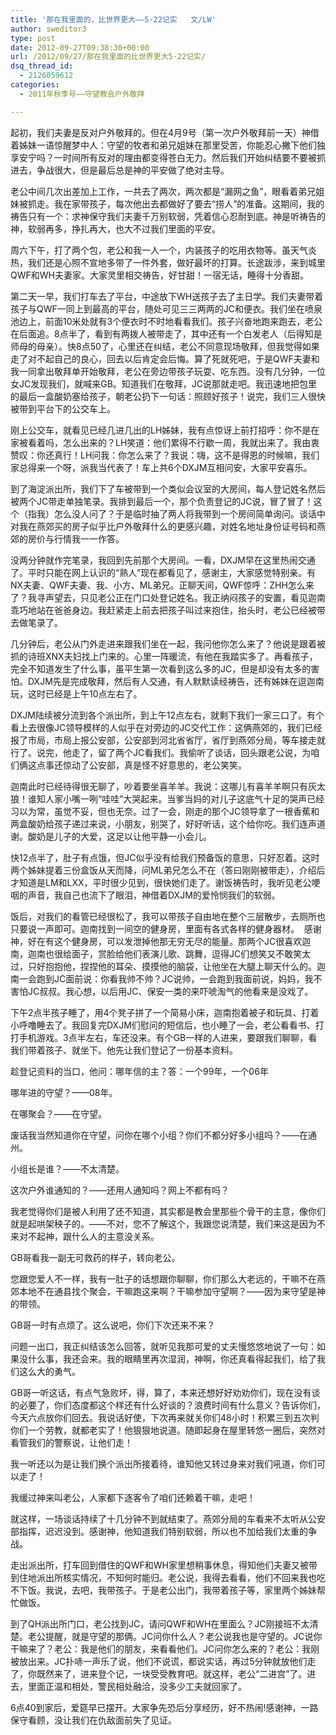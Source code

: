 ```yaml
---
title: '那在我里面的，比世界更大——5·22记实   文/LW'
author: sweditor3
type: post
date: 2012-09-27T09:38:30+00:00
url: /2012/09/27/那在我里面的比世界更大5·22记实/
dsq_thread_id:
  - 2126059612
categories:
  - 2011年秋季号——守望教会户外敬拜

---
```

起初，我们夫妻是反对户外敬拜的。但在4月9号（第一次户外敬拜前一天）神借着姊妹一语惊醒梦中人：守望的牧者和弟兄姐妹在那里受苦，你能忍心撇下他们独享安宁吗？一时间所有反对的理由都变得苍白无力。然后我们开始纠结要不要被抓进去，争战很大，但是最后总是神的平安做了绝对主导。

老公中间几次出差加上工作，一共去了两次，两次都是“漏网之鱼”，眼看着弟兄姐妹被抓走。我在家带孩子，每次他出去都做好了要去“捞人”的准备。这期间，我的祷告只有一个：求神保守我们夫妻千万别软弱，凭着信心忍耐到底。神是听祷告的神，软弱再多，挣扎再大，也大不过我们里面的平安。

周六下午，打了两个包，老公和我一人一个，内装孩子的吃用衣物等。虽天气炎热，我们还是心照不宣地多带了一件外套，做好最坏的打算。长途跋涉，来到城里QWF和WH夫妻家。大家灵里相交祷告，好甘甜！一宿无话，睡得十分香甜。

第二天一早，我们打车去了平台，中途放下WH送孩子去了主日学。我们夫妻带着孩子与QWF一同上到最高的平台，随处可见三三两两的JC和便衣。我们坐在喷泉池边上，前面10米处就有3个便衣时不时地看看我们。孩子兴奋地跑来跑去，老公在后面追。8点半了，看到有两拨人被带走了，其中还有一个白发老人（后得知是师母的母亲）。快8点50了，心里还在纠结，老公不同意现场敬拜，但我觉得如果走了对不起自己的良心，回去以后肯定会后悔。算了死就死吧，于是QWF夫妻和我一同拿出敬拜单开始敬拜，老公在旁边带孩子玩耍、吃东西。没有几分钟，一位女JC发现我们，就喊来GB。知道我们在敬拜，JC说那就走吧。我迅速地把包里的最后一盒酸奶塞给孩子，朝老公扔下一句话：照顾好孩子！说完，我们三人很快被带到平台下的公交车上。

刚上公交车，就看见已经几进几出的LH姊妹，我有点惊讶上前打招呼：你不是在家被看着吗，怎么出来的？LH笑道：他们累得不行歇一周，我就出来了。我由衷赞叹：你还真行！LH问我：你怎么来了？我说：嗨，这不是得恩的时候嘛，我们家总得来一个呀，派我当代表了！车上共6个DXJM互相问安，大家平安喜乐。

到了海淀派出所，我们下了车被带到一个类似会议室的大房间，每人登记姓名然后被两个JC带走单独笔录。我排到最后一个，那个负责登记的JC说，冒了冒了！这个（指我）怎么没人问了？于是临时抽了两人将我带到一个房间简单询问。谈话中对我在燕郊买的房子似乎比户外敬拜什么的更感兴趣，对姓名地址身份证号码和燕郊的房价与行情我一一作答。

没两分钟就作完笔录，我回到先前那个大房间。一看，DXJM早在这里热闹交通了。平时只能在网上认识的“熟人”现在都看见了，感谢主，大家感觉特别亲。有NX夫妻、QWF夫妻、我、小方、ML弟兄。正聊天间，QWF惊呼：ZHH怎么来了？我寻声望去，只见老公正在门口处登记姓名。我正纳闷孩子的安置，看见迦南乖巧地站在爸爸身边。我赶紧走上前去把孩子叫过来抱住，抬头时，老公已经被带去做笔录了。

几分钟后，老公从门外走进来跟我们坐在一起，我问他你怎么来了？他说是跟着被抓的诗班XNX夫妇找上门来的。心里一阵暖流，有他在我踏实多了。再看孩子，完全不知道发生了什么事，虽平生第一次看到这么多的JC，但是却没有太多的害怕。DXJM先是完成敬拜，然后有人交通，有人默默读经祷告，还有姊妹在逗迦南玩，这时已经是上午10点左右了。

DXJM陆续被分流到各个派出所，到上午12点左右，就剩下我们一家三口了。有个看上去很像JC领导模样的人似乎在对旁边的JC交代工作：这俩燕郊的，我们已经报了市局，市局上报公安部，公安部到河北省省厅，省厅到燕郊分局，等车接走就行了。说完，他走了，留了两个JC看我们。我偷听了谈话，回头跟老公说，为咱们俩这点事还惊动了公安部，真是怪不好意思的，老公笑笑。

迦南此时已经待得很无聊了，吵着要坐喜羊羊。我说：这哪儿有喜羊羊啊只有灰太狼！谁知人家小嘴一咧“哇哇”大哭起来。当爹当妈的对儿子这底气十足的哭声已经习以为常，虽觉不妥，但也无奈。过了一会，刚走的那个JC领导拿了一根香蕉和两盒酸奶给孩子递过来说，小朋友，别哭了，好好听话，这个给你吃。我们连声道谢。酸奶是儿子的大爱，这足以让他平静一小会儿。

快12点半了，肚子有点饿，但JC似乎没有给我们预备饭的意思，只好忍着。这时两个姊妹提着三份盒饭从天而降，问ML弟兄怎么不在（答曰刚刚被带走），介绍后才知道是LM和LXX，平时很少见到，很快她们走了。谢饭祷告时，我听见老公哽咽的声音，我自己也流下了眼泪，神借着DXJM的爱怜悯我们的软弱。

饭后，对我们的看管已经很松了，我可以带孩子自由地在整个三层散步，去厕所也只要说一声即可。迦南找到一间空的健身房，里面有各式各样的健身器材。  感谢神，好在有这个健身房，可以发泄掉他那无穷无尽的能量。那两个JC很喜欢迦南，迦南也很给面子，赏脸给他们表演儿歌、跳舞，逗得JC们想笑又不敢笑太过，只好抱抱他，捏捏他的耳朵、摸摸他的脑袋，让他坐在大腿上聊天什么的。迦南一会跑到JC面前说：你看我帅不帅？JC说帅，一会跑到我面前说，妈妈，我不害怕JC叔叔。我心想，以后用JC、保安一类的来吓唬淘气的他看来是没戏了。

下午2点半孩子睡了，用4个凳子拼了一个简易小床，迦南抱着被子和玩具、打着小呼噜睡去了。我回复完DXJM们慰问的短信后，也小睡了一会，老公看看书、打打手机游戏。3点半左右，车还没来。有个GB一样的人进来，要跟我们聊聊，看我们带着孩子、就坐下。他先让我们登记了一份基本资料。

趁登记资料的当口，他问：哪年信的主？答：一个99年，一个06年

哪年进的守望？——08年。

在哪聚会？——在守望。

废话我当然知道你在守望，问你在哪个小组？你们不都分好多小组吗？——在通州。

小组长是谁？——不太清楚。

这次户外谁通知的？——还用人通知吗？网上不都有吗？

我老觉得你们是被人利用了还不知道，其实都是教会里那些个骨干的主意，像你们就是起哄架秧子的。——不对，您不了解这个，我跟您说清楚，我们来这是因为不来对不起神，跟什么人的主意没关系。

GB哥看我一副无可救药的样子，转向老公。

您跟您爱人不一样，我有一肚子的话想跟你聊聊，你们那么大老远的，干嘛不在燕郊本地不在通县找个聚会，干嘛跑这来啊？干嘛参加守望啊？——因为来守望是神的带领。

GB哥一时有点烦了。这么说吧，你们下次还来不来？

问题一出口，我正纠结该怎么回答，就听见我那可爱的丈夫慢悠悠地说了一句：如果没什么事，我还会来。我的眼睛里再次湿润，神啊，你还真看得起我们，给了我们这么大的勇气。

GB哥一听这话，有点气急败坏，得，算了，本来还想好好劝劝你们，现在没有谈的必要了，你们态度都这个样还有什么好谈的？浪费时间有什么意义？告诉你们，今天六点放你们回去。我说话好使，下次再来就关你们48小时！积累三到五次判你们一个劳教，就都老实了！他狠狠地说道。随即起身在屋里转悠一圈后，突然对看管我们的警察说，让他们走！

我一听还以为是让我们换个派出所接着待，谁知他又转过身来对我们吼道，你们可以走了！

我缓过神来叫老公，人家都下逐客令了咱们还赖着干嘛，走吧！

就这样，一场谈话持续了十几分钟不到就结束了。燕郊分局的车看来不太听从公安部指挥，迟迟没到。感谢神，他知道我们特别软弱，所以也不加给我们太重的争战。

走出派出所，打车回到借住的QWF和WH家里想稍事休息，得知他们夫妻又被带到住地派出所核实情况，不知何时能归。老公说，我得去看看，他们不回来我也吃不下饭。我说，去吧，我带孩子。于是老公出门，我带着孩子等，家里两个姊妹帮忙做饭。

到了QH派出所门口，老公找到JC，请问QWF和WH在里面么？JC刚接班不太清楚。老公提醒，就是守望的那俩。JC问你什么人？老公说我也是守望的。JC说你干嘛来了？老公：我是他们的朋友，来看看他们。JC问你怎么来的？老公：我刚被放出来。JC扑哧一声乐了说，他们不说谎，都说实话，再过5分钟就放他们走了，你既然来了，进来登个记，一块受受教育吧。就这样，老公“二进宫”了。进去，里面正温和相处，警民相处融洽，没多少工夫就回家了。

6点40到家后，爱筵早已摆开。大家争先恐后分享经历，好不热闹!感谢神，一路保守看顾，没让我们在仇敌面前失了见证。